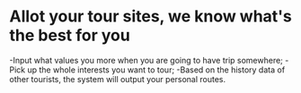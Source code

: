 # Allot your tour sites, we know what's the best for you
-Input what values you more when you are going to have trip somewhere;
-Pick up the whole interests you want to tour;
-Based on the history data of other tourists, the system will output your personal routes. 
